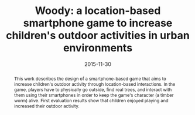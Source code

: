 ---
abstract: This work describes the design of a smartphone-based game that aims to increase
  children's outdoor activity through location-based interactions. In the game, players
  have to physically go outside, find real trees, and interact with them using their
  smartphones in order to keep the game's character (a timber worm) alive. First evaluation
  results show that children enjoyed playing and increased their outdoor activity.
authors:
- Paul Spiesberger
- Florian Jungwirth
- Christoph Wöss
- Stefan Bachl
- Johannes Harms
- Thomas Grechenig
date: '2015-11-30'
featured: false
links:
- name: Publik
  url: https://publik.tuwien.ac.at/showentry.php?ID=246389&lang=2
publication: 'Poster: 14th International Conference on Mobile and Ubiquitous Multimedia
  (MUM 2015), Linz; 11-30-2015 - 12-02-2015; in: "Proceedings of the 14th International
  Conference on Mobile and Ubiquitous Multimedia", ACM, New York, NY, USA, (2015),
  ISBN: 978-1-4503-3605-5; 368 - 372'
publication_types:
- '1'
publishDate: '2015-11-30'
title: 'Woody: a location-based smartphone game to increase children''s outdoor activities
  in urban environments'
url_pdf: ''
---